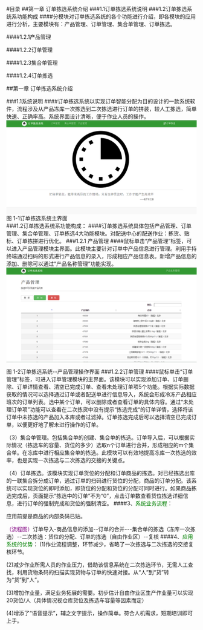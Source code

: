 #目录
##第一章 订单拣选系统介绍
###1.1订单拣选系统说明
###1.2订单拣选系统系功能构成 
####分模块对订单拣选系统的各个功能进行介绍，即各模块的应用进行分析，主要模块有：产品管理、订单管理、集合单管理、订单拣选。

####1.2.1产品管理

####1.2.2订单管理

####1.2.3集合单管理

####1.2.4订单拣选 

##第一章 订单拣选系统介绍

###1.1系统说明
####订单拣选系统以实现订单智能分配为目的设计的一款系统软件，流程涉及从产品冻库一次拣选到二次拣选进行订单的拼装，较人工拣选，简单快速、正确率高。系统界面设计清晰，便于作业人员的操作。 
<img src="images/订单拣选系统介绍.png"  alt ="图 1-1订单拣选系统主界面" align=center />
             图 1-1订单拣选系统主界面      
###1.2订单拣选系统系功能构成：
####订单拣选系统具体包括产品管理、订单管理、集合单管理、订单拣选4大功能模块。对配送中心的配送作业：拣货、贴标、订单拣拼进行优化。
###1.2.1 产品管理
####鼠标单击“产品管理”标签，可以进入产品管理模块主界面。此模块主要针对订单中产品信息进行管理。利用手持终端通过扫码的形式进行产品信息的录入，形成相应产品信息表。新增产品信息的添加、删除可以通过“产品名称管理”功能实现。
<img src="images/产品管理.png"  alt = "图 1-2订单拣选系统--产品管理操作界面" align=center />

 图 1-2订单拣选系统--产品管理操作界面
###1.2.2订单管理
####鼠标单击“订单管理”标签，可进入订单管理模块的主界面。该模块可以实现添加订单、订单删除、订单详情查看、清空已完成订单、查看未处理订单项5个功能。根据实际数据获取的情况可以选择通过订单或者配送单进行信息导入，系统会形成冷冻产品相应班次的订单列表。选中某个订单，可以删除或者查看订单的具体内容。通过“未处理订单项”功能可以查看在二次拣货中没有提示“拣选完成“的订单详情，选择将该订单中未拣选的产品加入本库或者过滤掉。订单拣选完成后可以选择清空已完成订单，以便更好地了解未进行操作的订单。


（3）集合单管理。包括集合单的创建、集合单的拣选。订单导入后，可以根据实际情况（拣选车的容量、货位的多少）选取n个订单进行合并，形成相应的m个集合单。在冻库中进行相应集合单的拣选。此模块可以有效地提高冻库一次拣选的效率，也是实现一次拣选与二次拣选的交接的关键点。


（4）订单拣选。该模块实现订单货位的分配和订单商品的拣选。对已经拣选出库的一联集合拆分成订单，通过订单的扫码进行货位的分配，商品的订单分配。该系统可以实现货位的即时添加，即货位的分配和货位的分配可同时进行。如果商品拣选完成后，页面提示“拣选中的订单”不为“0”，点击订单数查看货位拣选详细信息，进行订单的强制完成和货位的强制清空。
####3、<font color = "green">系统业务流程</font>：
 

应用前提是商品的内部条码已贴。


<font color ="purple">（流程图）</font>订单导入-商品信息的添加--订单的合并---集合单的拣选（冻库一次拣选）--二次拣选：货位的分配、订单的拣选（自由作业区）--复核
####4、<font color = "green">应用系统的优势</font>：
(1)作业流程调整，环节减少，省略了一次拣选与二次拣选的交接复核环节。

(2)减少作业所需人员的作业压力，借助该信息系统在二次拣选环节，无需人工查找，利用货物条码的扫描实现货物与订单的快速对接。从“人”到“货”转为“货”到“人”。

(3)增加作业量，满足业务拓展的需要。初步估计自由作业区生产作业量可以实现20货位/人（具体情况视仓库货位及拣选车容量等因素而定）

(4)增添了“语音提示”，辅之文字提示，操作简单。符合人机需求，短期培训即可上手。

